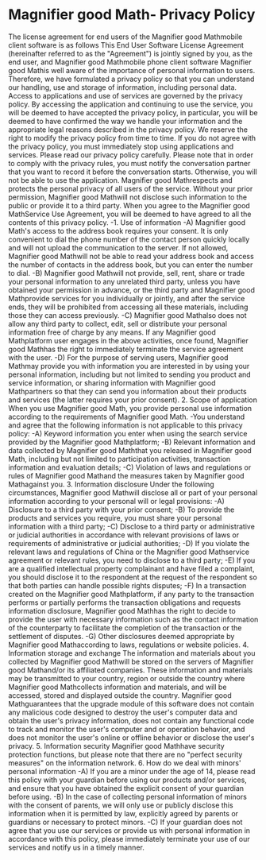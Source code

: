 # Magnifier good Math- Privacy Policy
The license agreement for end users of the Magnifier good Mathmobile client software is as follows
This End User Software License Agreement (hereinafter referred to as the "Agreement") is jointly signed by you, as the end user, and Magnifier good Mathmobile phone client software
Magnifier good Mathis well aware of the importance of personal information to users. Therefore, we have formulated a privacy policy so that you can understand our handling, use and storage of information, including personal data. Access to applications and use of services are governed by the privacy policy.
By accessing the application and continuing to use the service, you will be deemed to have accepted the privacy policy, in particular, you will be deemed to have confirmed the way we handle your information and the appropriate legal reasons described in the privacy policy. We reserve the right to modify the privacy policy from time to time. If you do not agree with the privacy policy, you must immediately stop using applications and services. Please read our privacy policy carefully.
Please note that in order to comply with the privacy rules, you must notify the conversation partner that you want to record it before the conversation starts. Otherwise, you will not be able to use the application.
Magnifier good Mathrespects and protects the personal privacy of all users of the service. Without your prior permission, Magnifier good Mathwill not disclose such information to the public or provide it to a third party. When you agree to the Magnifier good MathService Use Agreement, you will be deemed to have agreed to all the contents of this privacy policy.
-1. Use of information
-A) Magnifier good Math's access to the address book requires your consent. It is only convenient to dial the phone number of the contact person quickly locally and will not upload the communication to the server. If not allowed, Magnifier good Mathwill not be able to read your address book and access the number of contacts in the address book, but you can enter the number to dial.
-B) Magnifier good Mathwill not provide, sell, rent, share or trade your personal information to any unrelated third party, unless you have obtained your permission in advance, or the third party and Magnifier good Mathprovide services for you individually or jointly, and after the service ends, they will be prohibited from accessing all these materials, including those they can access previously.
-C) Magnifier good Mathalso does not allow any third party to collect, edit, sell or distribute your personal information free of charge by any means. If any Magnifier good Mathplatform user engages in the above activities, once found, Magnifier good Mathhas the right to immediately terminate the service agreement with the user.
-D) For the purpose of serving users, Magnifier good Mathmay provide you with information you are interested in by using your personal information, including but not limited to sending you product and service information, or sharing information with Magnifier good Mathpartners so that they can send you information about their products and services (the latter requires your prior consent).
2. Scope of application
When you use Magnifier good Math, you provide personal use information according to the requirements of Magnifier good Math.
-You understand and agree that the following information is not applicable to this privacy policy:
-A) Keyword information you enter when using the search service provided by the Magnifier good Mathplatform;
-B) Relevant information and data collected by Magnifier good Maththat you released in Magnifier good Math, including but not limited to participation activities, transaction information and evaluation details;
-C) Violation of laws and regulations or rules of Magnifier good Mathand the measures taken by Magnifier good Mathagainst you.
3. Information disclosure Under the following circumstances, Magnifier good Mathwill disclose all or part of your personal information according to your personal will or legal provisions:
-A) Disclosure to a third party with your prior consent;
-B) To provide the products and services you require, you must share your personal information with a third party;
-C) Disclose to a third party or administrative or judicial authorities in accordance with relevant provisions of laws or requirements of administrative or judicial authorities;
-D) If you violate the relevant laws and regulations of China or the Magnifier good Mathservice agreement or relevant rules, you need to disclose to a third party;
-E) If you are a qualified intellectual property complainant and have filed a complaint, you should disclose it to the respondent at the request of the respondent so that both parties can handle possible rights disputes;
-F) In a transaction created on the Magnifier good Mathplatform, if any party to the transaction performs or partially performs the transaction obligations and requests information disclosure, Magnifier good Mathhas the right to decide to provide the user with necessary information such as the contact information of the counterparty to facilitate the completion of the transaction or the settlement of disputes.
-G) Other disclosures deemed appropriate by Magnifier good Mathaccording to laws, regulations or website policies.
4. Information storage and exchange The information and materials about you collected by Magnifier good Mathwill be stored on the servers of Magnifier good Mathand/or its affiliated companies. These information and materials may be transmitted to your country, region or outside the country where Magnifier good Mathcollects information and materials, and will be accessed, stored and displayed outside the country.
Magnifier good Mathguarantees that the upgrade module of this software does not contain any malicious code designed to destroy the user's computer data and obtain the user's privacy information, does not contain any functional code to track and monitor the user's computer and or operation behavior, and does not monitor the user's online or offline behavior or disclose the user's privacy.
5. Information security
Magnifier good Mathhave security protection functions, but please note that there are no "perfect security measures" on the information network.
6. How do we deal with minors' personal information
-A) If you are a minor under the age of 14, please read this policy with your guardian before using our products and/or services, and ensure that you have obtained the explicit consent of your guardian before using.
-B) In the case of collecting personal information of minors with the consent of parents, we will only use or publicly disclose this information when it is permitted by law, explicitly agreed by parents or guardians or necessary to protect minors.
-C) If your guardian does not agree that you use our services or provide us with personal information in accordance with this policy, please immediately terminate your use of our services and notify us in a timely manner.
